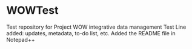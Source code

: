 # WOWTest
Test repository for Project WOW integrative data management
Test Line added: updates, metadata, to-do list, etc.
Added the README file in Notepad++